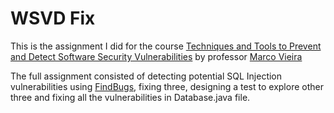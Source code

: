 # WSVD Fix

This is the assignment I did for the course  [Techniques and Tools to Prevent and Detect Software Security Vulnerabilities](https://eden.dei.uc.pt/~mvieira/unicamp.html) by professor [Marco Vieira](https://eden.dei.uc.pt/~mvieira/)


The full assignment consisted of detecting potential SQL Injection vulnerabilities using [FindBugs](http://findbugs.sourceforge.net/), fixing three, designing a test to explore other three and fixing all the vulnerabilities in Database.java file.
